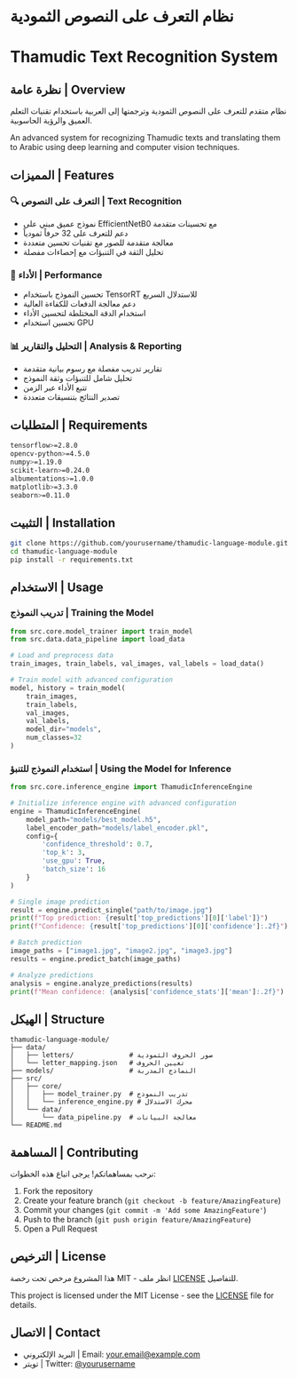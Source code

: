 # نظام التعرف على النصوص الثمودية
# Thamudic Text Recognition System

## نظرة عامة | Overview

نظام متقدم للتعرف على النصوص الثمودية وترجمتها إلى العربية باستخدام تقنيات التعلم العميق والرؤية الحاسوبية.

An advanced system for recognizing Thamudic texts and translating them to Arabic using deep learning and computer vision techniques.

## المميزات | Features

### 🔍 التعرف على النصوص | Text Recognition
- نموذج عميق مبني على EfficientNetB0 مع تحسينات متقدمة
- دعم للتعرف على 32 حرفاً ثمودياً
- معالجة متقدمة للصور مع تقنيات تحسين متعددة
- تحليل الثقة في التنبؤات مع إحصاءات مفصلة

### 🚀 الأداء | Performance
- تحسين النموذج باستخدام TensorRT للاستدلال السريع
- دعم معالجة الدفعات للكفاءة العالية
- استخدام الدقة المختلطة لتحسين الأداء
- تحسين استخدام GPU

### 📊 التحليل والتقارير | Analysis & Reporting
- تقارير تدريب مفصلة مع رسوم بيانية متقدمة
- تحليل شامل للتنبؤات وثقة النموذج
- تتبع الأداء عبر الزمن
- تصدير النتائج بتنسيقات متعددة

## المتطلبات | Requirements

```bash
tensorflow>=2.8.0
opencv-python>=4.5.0
numpy>=1.19.0
scikit-learn>=0.24.0
albumentations>=1.0.0
matplotlib>=3.3.0
seaborn>=0.11.0
```

## التثبيت | Installation

```bash
git clone https://github.com/yourusername/thamudic-language-module.git
cd thamudic-language-module
pip install -r requirements.txt
```

## الاستخدام | Usage

### تدريب النموذج | Training the Model

```python
from src.core.model_trainer import train_model
from src.data.data_pipeline import load_data

# Load and preprocess data
train_images, train_labels, val_images, val_labels = load_data()

# Train model with advanced configuration
model, history = train_model(
    train_images, 
    train_labels,
    val_images,
    val_labels,
    model_dir="models",
    num_classes=32
)
```

### استخدام النموذج للتنبؤ | Using the Model for Inference

```python
from src.core.inference_engine import ThamudicInferenceEngine

# Initialize inference engine with advanced configuration
engine = ThamudicInferenceEngine(
    model_path="models/best_model.h5",
    label_encoder_path="models/label_encoder.pkl",
    config={
        'confidence_threshold': 0.7,
        'top_k': 3,
        'use_gpu': True,
        'batch_size': 16
    }
)

# Single image prediction
result = engine.predict_single("path/to/image.jpg")
print(f"Top prediction: {result['top_predictions'][0]['label']}")
print(f"Confidence: {result['top_predictions'][0]['confidence']:.2f}")

# Batch prediction
image_paths = ["image1.jpg", "image2.jpg", "image3.jpg"]
results = engine.predict_batch(image_paths)

# Analyze predictions
analysis = engine.analyze_predictions(results)
print(f"Mean confidence: {analysis['confidence_stats']['mean']:.2f}")
```

## الهيكل | Structure

```
thamudic-language-module/
├── data/
│   ├── letters/              # صور الحروف الثمودية
│   └── letter_mapping.json   # تعيين الحروف
├── models/                   # النماذج المدربة
├── src/
│   ├── core/
│   │   ├── model_trainer.py  # تدريب النموذج
│   │   └── inference_engine.py # محرك الاستدلال
│   └── data/
│       └── data_pipeline.py  # معالجة البيانات
└── README.md
```

## المساهمة | Contributing

نرحب بمساهماتكم! يرجى اتباع هذه الخطوات:
1. Fork the repository
2. Create your feature branch (`git checkout -b feature/AmazingFeature`)
3. Commit your changes (`git commit -m 'Add some AmazingFeature'`)
4. Push to the branch (`git push origin feature/AmazingFeature`)
5. Open a Pull Request

## الترخيص | License

هذا المشروع مرخص تحت رخصة MIT - انظر ملف [LICENSE](LICENSE) للتفاصيل.

This project is licensed under the MIT License - see the [LICENSE](LICENSE) file for details.

## الاتصال | Contact

- البريد الإلكتروني | Email: your.email@example.com
- تويتر | Twitter: [@yourusername](https://twitter.com/yourusername)
